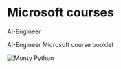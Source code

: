 # Microsoft courses 

AI-Engineer

AI-Engineer Microsoft course booklet

![Monty Python](https://cdn.dribbble.com/users/2100764/screenshots/5549274/media/ba14aea382f73f261df3e1f35b838890.gif)
